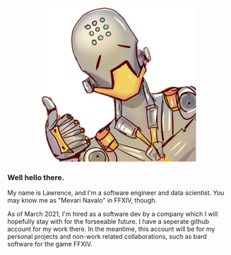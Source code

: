 <p align="center">
  <img src="https://github.com/BuildABuddha/BuildABuddha/blob/master/thumbsup.png?raw=true" height="350px" width ="350px"/>
</p>

### Well hello there.

My name is Lawrence, and I'm a software engineer and data scientist. You may know me as "Mevari Navalo" in FFXIV, though.

As of March 2021, I'm hired as a software dev by a company which I will hopefully stay with for the forseeable future. I have a seperate github account for my work there. In the meantime, this account will be for my personal projects and non-work related collaborations, such as bard software for the game FFXIV. 

<!--
**BuildABuddha/BuildABuddha** is a ✨ _special_ ✨ repository because its `README.md` (this file) appears on your GitHub profile.

Here are some ideas to get you started:

- 🔭 I’m currently working on ...
- 🌱 I’m currently learning ...
- 👯 I’m looking to collaborate on ...
- 🤔 I’m looking for help with ...
- 💬 Ask me about ...
- 📫 How to reach me: ...
- 😄 Pronouns: ...
- ⚡ Fun fact: ...
-->
